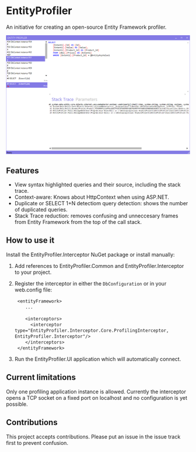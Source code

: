 # EntityProfiler

An initiative for creating an open-source Entity Framework profiler. 

![EntityProfiler](EntityProfiler.png)

## Features
- View syntax highlighted queries and their source, including the stack trace.
- Context-aware: Knows about HttpContext when using ASP.NET.
- Duplicate or SELECT 1+N detectiom query detection: shows the number of duplicated queries.
- Stack Trace reduction: removes confusing and unneccesary frames from Entity Framework from the top of the call stack.

## How to use it
Install the EntityProfiler.Interceptor NuGet package or install manually:

1. Add references to EntityProfiler.Common and EntityProfiler.Interceptor to your project.
2. Register the interceptor in either the `DbConfiguration` or in your web.config file:

        <entityFramework>
           ...
           
           <interceptors>
             <interceptor type="EntityProfiler.Interceptor.Core.ProfilingInterceptor, EntityProfiler.Interceptor"/>
           </interceptors>
        </entityFramework>
        
3. Run the EntityProfiler.UI application which will automatically connect.


## Current limitations
Only one profiling application instance is allowed. Currently the interceptor opens a TCP socket on a fixed port on localhost and no configuration is yet possible.

## Contributions
This project accepts contributions. Please put an issue in the issue track first to prevent confusion.
